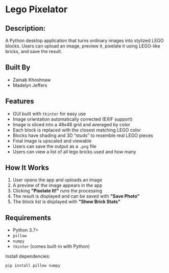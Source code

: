 # Lego Pixelator

## Description:

A Python desktop application that turns ordinary images into stylized LEGO blocks.
Users can upload an image, preview it, pixelate it using LEGO-like bricks, and save the result.

## Built By
- Zainab Khoshnaw
- Madelyn Jeffers

## Features
- GUI built with `tkinter` for easy use
- Image orientation automatically corrected (EXIF support)
- Image is sliced into a 48x48 grid and averaged by color
- Each block is replaced with the closest matching LEGO color
- Blocks have shading and 3D “studs” to resemble real LEGO pieces
- Final image is upscaled and viewable
- Users can save the output as a `.png` file
- Users can view a list of all lego bricks used and how many

## How It Works
1. User opens the app and uploads an image
2. A preview of the image appears in the app
3. Clicking **"Pixelate It!"** runs the processing
4. The result is displayed and can be saved with **"Save Photo"**
5. The block list is displayed with **"Show Brick Stats"**

## Requirements
- Python 3.7+
- `pillow`
- `numpy`
- `tkinter` (comes built-in with Python)

Install dependencies:
```bash
pip install pillow numpy
